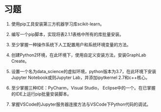 # 习题

1.  使用pip工具安装第三方机器学习库scikit-learn。

2.  编写一个pip脚本，实现将表2.1.1表格中所有的库批量安装。

3.  至少掌握一种操作系统下人工配置用户和系统环境变量的方法。

4.  创建Python2环境，在此环境下，使用自定义安装方法，安装GraphLab Create。

5.  设置一个名为data_science的虚拟环境，python版本为3.7，在此环境下安装Jupyter
    Notebook或则Jupyter Lab，并添加ipytkernel 2.7和c++核心。

6.  至少掌握三种IDE：PyCharm，Visual Studio，
    Eclipse中的一个。在已掌握的IDE上运行pip批量安装脚本。

7.  掌握VSCode的Jupyter服务器连接方法与VSCode下Python代码的调试。
